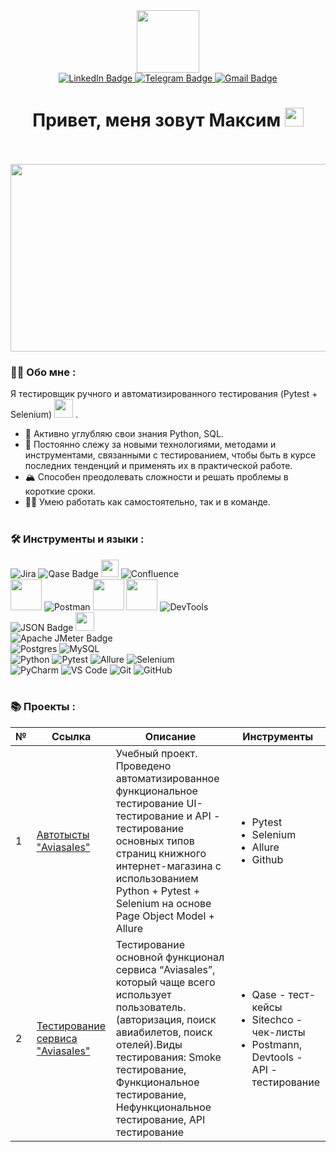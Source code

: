 <div id="header" align="center">
  <img src="https://media2.giphy.com/media/v1.Y2lkPTc5MGI3NjExZWNjbTV1ZXhwemN1am95bzRqd293YjQyM3oyMmxjYndqYXZ4NXAwdiZlcD12MV9pbnRlcm5hbF9naWZfYnlfaWQmY3Q9cw/CLasnMB6qjgO2L5Zbz/giphy.gif" width="100"/>
</div>
<div id="badges" align="center">
  <a href="your-linkedin-URL">
    <img src="https://img.shields.io/badge/LinkedIn-blue?style=for-the-badge&logo=linkedin&logoColor=white" alt="LinkedIn Badge"/>
  </a>
  <a href="https://t.me/QA_tester5">
    <img src="https://img.shields.io/badge/Telegram-26A5E4?logo=telegram&logoColor=white&style=for-the-badge" alt="Telegram Badge"/>
  </a>
  <a href="mailto:maxritterr@gmail.com">
    <img src="https://img.shields.io/badge/Gmail-D14836?style=for-the-badge&logo=gmail&logoColor=white" alt="Gmail Badge"/>
  </a>
</div>
<div id="badges" align="center">
  <img src="https://komarev.com/ghpvc/?username=Max-Ritter-QA&style=flat-square&color=blue" alt=""/>
</div>
<h1 align="center" >
  Привет, меня зовут Максим
  <img src="https://media.giphy.com/media/hvRJCLFzcasrR4ia7z/giphy.gif" width="30px"/>
</h1>
<br><br>

<div align="center">
  <img src="https://media.giphy.com/media/dWesBcTLavkZuG35MI/giphy.gif" width="600" height="300"/>
</div>

### :man_technologist:  Обо мне :
Я тестировщик ручного и автоматизированного тестирования (Pytest + Selenium) <img src="https://media.giphy.com/media/WUlplcMpOCEmTGBtBW/giphy.gif" width="30"> . 
- :open_book: Активно углубляю свои знания Python, SQL. 
- :telescope: Постоянно слежу за новыми технологиями, методами и инструментами, связанными с тестированием, чтобы быть в курсе последних тенденций и применять их в практической работе.
- :mountain_snow: Способен преодолевать сложности и решать проблемы в короткие сроки.
- :men_wrestling: Умею работать как самостоятельно, так и в команде.
<br><br>

### :hammer_and_wrench: Инструменты и языки :
![Jira](https://img.shields.io/badge/jira-%230A0FFF.svg?style=for-the-badge&logo=jira&logoColor=white)
![Qase Badge](https://img.shields.io/badge/Qase-4F46DC?logo=qase&logoColor=fff&style=for-the-badge)
<img src=https://chlist.sitechco.ru/img/logo1z.png height=28>
![Confluence](https://img.shields.io/badge/confluence-%23172BF4.svg?style=for-the-badge&logo=confluence&logoColor=white)
<br>
<img src="https://i7.imageban.ru/out/2024/01/05/69e4a0bcada04da67d9ddffcdc34ebf3.png" height=50>
![Postman](https://img.shields.io/badge/Postman-FF6C37?style=for-the-badge&logo=postman&logoColor=white)
<img src="https://i3.imageban.ru/out/2024/01/05/b613ad509399724fa782bf1e51cd73a4.jpg" height=50>
<img src="https://i7.imageban.ru/out/2024/01/05/df7f3ae7e22deff33df9d104973e0ab0.png" height=50>
![DevTools](https://img.shields.io/badge/DevTools-4285F4?logo=googlechrome&logoColor=white&style=for-the-badge)
<br>
![JSON Badge](https://img.shields.io/badge/JSON-000?logo=json&logoColor=fff&style=for-the-badge)
<img src="https://i6.imageban.ru/out/2024/01/05/66ffd33f1fb9bbeee1f7b55e879a9d3a.png" height=30>
<br>
![Apache JMeter Badge](https://img.shields.io/badge/Apache%20JMeter-D22128?logo=apachejmeter&logoColor=fff&style=for-the-badge)
<br>
![Postgres](https://img.shields.io/badge/postgres-%23316192.svg?style=for-the-badge&logo=postgresql&logoColor=white)
![MySQL](https://img.shields.io/badge/mysql-%2300f.svg?style=for-the-badge&logo=mysql&logoColor=white)
<br>
![Python](https://img.shields.io/badge/python-3670A0?style=for-the-badge&logo=python&logoColor=ffdd54)
![Pytest](https://img.shields.io/badge/Pytest-0A9EDC?logo=python&logoColor=white&style=for-the-badge)
![Allure](https://img.shields.io/badge/Allure-3E4E88?logo=allure&logoColor=white&style=for-the-badge)
![Selenium](https://img.shields.io/badge/Selenium-43B02A?logo=selenium&logoColor=white&style=for-the-badge)
<br>
![PyCharm](https://img.shields.io/badge/PyCharm-000000?logo=jetbrains&logoColor=white&style=for-the-badge)
![VS Code](https://img.shields.io/badge/VS_Code-007ACC?logo=visualstudiocode&logoColor=white&style=for-the-badge)
![Git](https://img.shields.io/badge/git-%23F05033.svg?style=for-the-badge&logo=git&logoColor=white)
![GitHub](https://img.shields.io/badge/github-%23121011.svg?style=for-the-badge&logo=github&logoColor=white)
<br><br>

### :books: Проекты :
|№| Ссылка                                                                           | Описание                                                                                                                                                                                                                                                             | Инструменты                                                                                                                                                                                                                        |
|-|----------------------------------------------------------------------------------|----------------------------------------------------------------------------------------------------------------------------------------------------------------------------------------------------------------------------------------------------------------------|------------------------------------------------------------------------------------------------------------------------------------------------------------------------------------------------------------------------------------|
|1| [Автотысты "Aviasales"](https://github.com/Max-Ritter-QA/pytest_ui_api_template) | Учебный проект. Проведено автоматизированное функциональное тестирование UI-тестирование и API - тестирование основных типов страниц книжного интернет-магазина с использованием Python + Pytest + Selenium на основе Page Object Model + Allure                     | <ul><li>Pytest </li><li>Selenium</li><li>Allure</li><li>Github</li>                                                                                                                                                                |
|2| [Тестирование сервиса "Aviasales"](https://testproject1.yonote.ru/share/5b33f7bd-e5d6-4b72-9723-c8506089f4c5) | Тестирование основной функционал сервиса “Aviasales”, который чаще всего использует пользователь. (авторизация, поиск авиабилетов, поиск отелей).Виды тестирования: Smoke тестирование, Функциональное тестирование, Нефункциональное тестирование, API тестирование | <ul><li>Qase - тест-кейсы </li><li>Sitechco - чек-листы </li><li>Postmann, Devtools - API - тестирование</li> |

